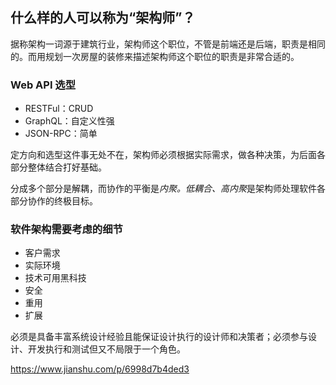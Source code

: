 ## 什么样的人可以称为“架构师”？

据称架构一词源于建筑行业，架构师这个职位，不管是前端还是后端，职责是相同的。而用规划一次房屋的装修来描述架构师这个职位的职责是非常合适的。

### Web API 选型

- RESTFul：CRUD
- GraphQL：自定义性强
- JSON-RPC：简单

定方向和选型这件事无处不在，架构师必须根据实际需求，做各种决策，为后面各部分整体结合打好基础。

分成多个部分是解耦，而协作的平衡是*内聚。低耦合、高内聚*是架构师处理软件各部分协作的终极目标。

### 软件架构需要考虑的细节

- 客户需求
- 实际环境
- 技术可用黑科技
- 安全
- 重用
- 扩展

必须是具备丰富系统设计经验且能保证设计执行的设计师和决策者；必须参与设计、开发执行和测试但又不局限于一个角色。

https://www.jianshu.com/p/6998d7b4ded3